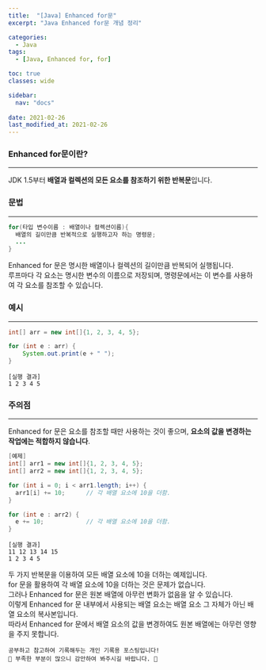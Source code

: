 ```yaml
---
title:  "[Java] Enhanced for문"
excerpt: "Java Enhanced for문 개념 정리"

categories:
  - Java
tags:
  - [Java, Enhanced for, for]

toc: true
classes: wide

sidebar:
  nav: "docs"
 
date: 2021-02-26
last_modified_at: 2021-02-26
---
```


### Enhanced for문이란?
---
JDK 1.5부터 **배열과 컬렉션의 모든 요소를 참조하기 위한 반복문**입니다.

### 문법
---

```java
for(타입 변수이름 : 배열이나 컬렉션이름){
  배열의 길이만큼 반복적으로 실행하고자 하는 명령문;
  ...
}
```

Enhanced for 문은 명시한 배열이나 컬렉션의 길이만큼 반복되어 실행됩니다.<br>
루프마다 각 요소는 명시한 변수의 이름으로 저장되며, 명령문에서는 이 변수를 사용하여 각 요소를 참조할 수 있습니다.

### 예시
---

```java
int[] arr = new int[]{1, 2, 3, 4, 5};

for (int e : arr) {
    System.out.print(e + " ");
}
```

```
[실행 결과]
1 2 3 4 5
```

### 주의점
---
Enhanced for 문은 요소를 참조할 때만 사용하는 것이 좋으며, **요소의 값을 변경하는 작업에는 적합하지 않습니다**.

```java
[예제]
int[] arr1 = new int[]{1, 2, 3, 4, 5};
int[] arr2 = new int[]{1, 2, 3, 4, 5};

for (int i = 0; i < arr1.length; i++) {
  arr1[i] += 10;      // 각 배열 요소에 10을 더함.
}

for (int e : arr2) {
  e += 10;            // 각 배열 요소에 10을 더함.
}
```

```
[실행 결과]
11 12 13 14 15
1 2 3 4 5
```

두 가지 반복문을 이용하여 모든 배열 요소에 10을 더하는 예제입니다.<br>
for 문을 활용하여 각 배열 요소에 10을 더하는 것은 문제가 없습니다.<br>
그러나 Enhanced for 문은 원본 배열에 아무런 변화가 없음을 알 수 있습니다.<br>
이렇게 Enhanced for 문 내부에서 사용되는 배열 요소는 배열 요소 그 자체가 아닌 배열 요소의 복사본입니다.<br>
따라서 Enhanced for 문에서 배열 요소의 값을 변경하여도 원본 배열에는 아무런 영향을 주지 못합니다.

```
공부하고 참고하여 기록해두는 개인 기록용 포스팅입니다!
🤔 부족한 부분이 많으니 감안하여 봐주시길 바랍니다. 🤔
```